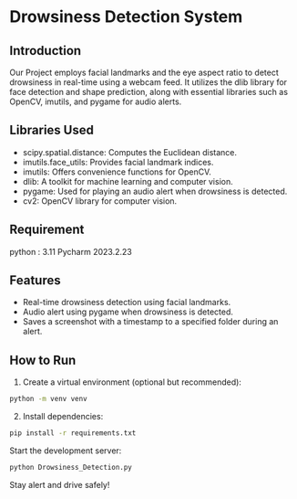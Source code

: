 # Drowsiness Detection System

## Introduction
Our Project employs facial landmarks and the eye aspect ratio to detect drowsiness in real-time using a webcam feed. It utilizes the dlib library for face detection and shape prediction, along with essential libraries such as OpenCV, imutils, and pygame for audio alerts.

## Libraries Used
- scipy.spatial.distance: Computes the Euclidean distance.
- imutils.face_utils: Provides facial landmark indices.
- imutils: Offers convenience functions for OpenCV.
- dlib: A toolkit for machine learning and computer vision.
- pygame: Used for playing an audio alert when drowsiness is detected.
- cv2: OpenCV library for computer vision.

## Requirement 

python : 3.11 
Pycharm 2023.2.23

## Features
- Real-time drowsiness detection using facial landmarks.
- Audio alert using pygame when drowsiness is detected.
- Saves a screenshot with a timestamp to a specified folder during an alert.

## How to Run

1. Create a virtual environment (optional but recommended):

 ```bash
 python -m venv venv
 ```

2. Install dependencies:

```bash
pip install -r requirements.txt
```

Start the development server:
```bash
python Drowsiness_Detection.py
```

Stay alert and drive safely!
